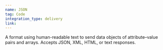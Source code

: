 ```yaml
---
name: JSON
tag: Code
integration_type: delivery
link:
---
```

A format using human-readable text to send data objects of attribute–value pairs and arrays. Accepts JSON, XML, HTML, or text responses.
